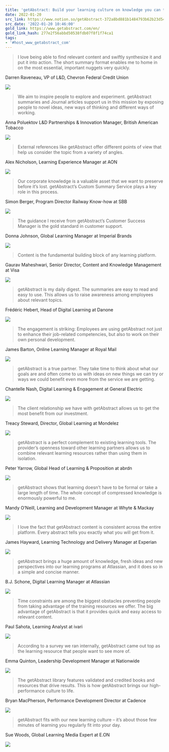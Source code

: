 ```yaml
---
title: 'getAbstract: Build your learning culture on knowledge you can trust.'
date: 2022-01-20
src_link: https://www.notion.so/getAbstract-372a8bd881b1484793b62b23d54d6d65
src_date: '2022-01-20 10:46:00'
gold_link: https://www.getabstract.com/en/
gold_link_hash: 277e2f56abbd50538fdb07f8f1f74ca1
tags:
- '#host_www_getabstract_com'
---
```





> I love being able to find relevant content and swiftly synthesize it and put it into action. The short summary format enables me to home in on the most essential, important nuggets very quickly.





Darren Raveneau, VP of L&D, Chevron Federal Credit Union


![](/enterprise/customerstory-img/30/logo.svg)






> We aim to inspire people to explore and experiment. getAbstract summaries and Journal articles support us in this mission by exposing people to novel ideas, new ways of thinking and different ways of working.





Anna Poluektov L&D Partnerships & Innovation Manager, British American Tobacco


![](/enterprise/customerstory-img/29/logo.svg)






> External references like getAbstract offer different points of view that help us consider the topic from a variety of angles.





Alex Nicholson, Learning Experience Manager at AON


![](/enterprise/customerstory-img/26/logo.svg)






> Our corporate knowledge is a valuable asset that we want to preserve before it’s lost. getAbstract’s Custom Summary Service plays a key role in this process.





Simon Berger, Program Director Railway Know-how at SBB


![](/enterprise/customerstory-img/27/logo.svg)






> The guidance I receive from getAbstract’s Customer Success Manager is the gold standard in customer support.





Donna Johnson, Global Learning Manager at Imperial Brands


![](/enterprise/customerstory-img/25/logo.svg)






> Content is the fundamental building block of any learning platform.





Gaurav Maheshwari, Senior Director, Content and Knowledge Management at Visa


![](/enterprise/customerstory-img/15/logo.svg)






> getAbstract is my daily digest. The summaries are easy to read and easy to use. This allows us to raise awareness among employees about relevant topics.





Frédéric Hebert, Head of Digital Learning at Danone


![](/enterprise/customerstory-img/16/logo.svg)






> The engagement is striking: Employees are using getAbstract not just to enhance their job-related competencies, but also to work on their own personal development.





James Barton, Online Learning Manager at Royal Mail


![](/enterprise/customerstory-img/5/logo.svg)






> getAbstract is a true partner. They take time to think about what our goals are and often come to us with ideas on new things we can try or ways we could benefit even more from the service we are getting.





Chantelle Nash, Digital Learning & Engagement at General Electric


![](/enterprise/customerstory-img/24/logo.svg)






> The client relationship we have with getAbstract allows us to get the most benefit from our investment.





Treacy Steward, Director, Global Learning at Mondelez 


![](/enterprise/customerstory-img/19/logo.svg)






> getAbstract is a perfect complement to existing learning tools. The provider’s openness toward other learning partners allows us to combine relevant learning resources rather than using them in isolation.





Peter Yarrow, Global Head of Learning & Proposition at abrdn


![](/enterprise/customerstory-img/21/logo.svg)






> getAbstract shows that learning doesn’t have to be formal or take a large length of time. The whole concept of compressed knowledge is enormously powerful to me.





Mandy O’Neill, Learning and Development Manager at Whyte & Mackay


![](/enterprise/customerstory-img/4/logo.svg)






> I love the fact that getAbstract content is consistent across the entire platform. Every abstract tells you exactly what you will get from it.





James Hayward, Learning Technology and Delivery Manager at Experian


![](/enterprise/customerstory-img/2/logo.svg)






> getAbstract brings a huge amount of knowledge, fresh ideas and new perspectives into our learning programs at Atlassian, and it does so in a simple and concise manner.





B.J. Schone, Digital Learning Manager at Atlassian


![](/enterprise/customerstory-img/1/logo.svg)






> Time constraints are among the biggest obstacles preventing people from taking advantage of the training resources we offer. The big advantage of getAbstract is that it provides quick and easy access to relevant content.





Paul Sahota, Learning Analyst at ivari


![](/enterprise/customerstory-img/18/logo.svg)






> According to a survey we ran internally, getAbstract came out top as the learning resource that people want to see more of.





Emma Quinton, Leadership Development Manager at Nationwide


![](/enterprise/customerstory-img/20/logo.svg)






> The getAbstract library features validated and credited books and resources that drive results. This is how getAbstract brings our high-performance culture to life.





Bryan MacPherson, Performance Development Director at Cadence


![](/enterprise/customerstory-img/6/logo.svg)






> getAbstract fits with our new learning culture – it’s about those few minutes of learning you regularly fit into your day.





Sue Woods, Global Learning Media Expert at E.ON


![](/enterprise/customerstory-img/22/logo.svg)